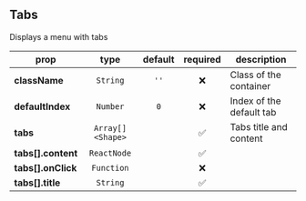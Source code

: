 ## Tabs

Displays a menu with tabs

prop | type | default | required | description
---- | :----: | :-------: | :--------: | -----------
**className** | `String` | `''` | :x: | Class of the container
**defaultIndex** | `Number` | `0` | :x: | Index of the default tab
**tabs** | `Array[]<Shape>` |  | :white_check_mark: | Tabs title and content
**tabs[].content** | `ReactNode` |  | :white_check_mark: | 
**tabs[].onClick** | `Function` |  | :x: | 
**tabs[].title** | `String` |  | :white_check_mark: | 

